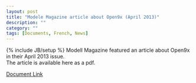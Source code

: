 ```yaml
---
layout: post
title: "Modele Magazine article about Open9x (April 2013)"
description: ""
category: ""
tags: [Documents, French, News]
---
```

{% include JB/setup %}
Modell Magazine featured an article about Open9x in their April 2013 issue.   
The article is available here as a pdf.  

[Document Link](https://opentx.googlecode.com/files/MMAG739_Open9x.pdf)

